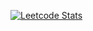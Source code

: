 [![Leetcode Stats](https://leetcard.jacoblin.cool/PatrickBateman)](https://leetcode.com/PatrickBateman)
